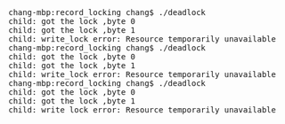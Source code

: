 <pre>
chang-mbp:record_locking chang$ ./deadlock
child: got the lock ,byte 0
child: got the lock ,byte 1
child: write_lock error: Resource temporarily unavailable
chang-mbp:record_locking chang$ ./deadlock
child: got the lock ,byte 0
child: got the lock ,byte 1
child: write_lock error: Resource temporarily unavailable
chang-mbp:record_locking chang$ ./deadlock
child: got the lock ,byte 0
child: got the lock ,byte 1
child: write_lock error: Resource temporarily unavailable
</pre>